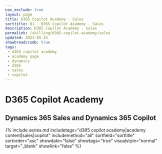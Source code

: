 ```yaml
---
nav_exclude: true
layout: page
title: D365 Copilot Academy - Sales
sorttitle: 01 - D365 Copilot Academy - Sales
description: D365 Copilot Academy - Sales
permalink: /skilling/d365-copilot-academy/sales
updated: 2023-05-15
showbreadcrumb: true
tags: 
 - d365 copilot academy
 - academy page
 - dynamics
 - d365
 - sales
 - copilot
---
```


# D365 Copilot Academy

## Dynamics 365 Sales and Dynamics 365 Copilot

{% include series.md 
    includetags="d365 copilot academy|academy content|sales|copilot" 
    includemethod="all" 
    sortfield="sorttitle" sortorder="asc" showdate="false" showtags="true" 
    visualstyle="normal" target="_blank" showlink="false"
%}
